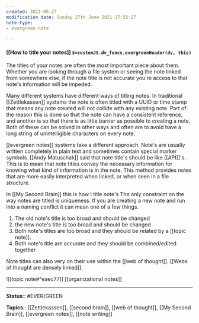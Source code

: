 ```yaml
---
created: 2021-06-27
modification date: Sunday 27th June 2021 17:55:27
note-type: 
- evergreen-note

---
```


#### [[How to title your notes]] `$=customJS.dv_funcs.evergreenHeader(dv, this)`

The titles of your notes are often the most important piece about them. Whether you are looking through a file system or seeing the note linked from somewhere else, if the note title is not accurate you're access to that note's information will be impeded.

Many different systems have different ways of titling notes. In traditional [[Zettlekassen]] systems the note is often titled with a UUID or time stamp that means any note created will not collide with any existing note. Part of the reason this is done so that the note can have a consistent reference, and another is so that there is as little barrier as possible to creating a note. Both of these can be solved in other ways and often are to avoid have a long string of unintelligible characters on every note.

[[evergreen notes]] systems take a different approach. Note's are usually written completely in plain text and sometimes contain special marker symbols. [[Andy Matuschak]] said that note title's should be like [[API]]'s. This is to mean that note titles convey the necessary information for knowing what kind of information is in the note. This method provides notes that are more easily interpreted when linked, or when seen in a file structure.

In [[My Second Brain]] this is how I title note's
The only constraint on the way notes are titled is uniqueness. If you are creating a new note and run into a naming conflict it can mean one of a few things.
1. The old note's title is too broad and should be changed
2. the new note's title is too broad and should be changed
3. Both note's titles are too broad and they should be related by a [[topic note]]. 
4. Both note's title are accurate and they should be combined/edited together

Note titles can also very on their use within the [[web of thought]]. [[Webs of thought are densely linked]].

![[topic note#^eaec77]]
[[organizational notes]]

---

**Status**:: #EVER/GREEN   

**Topics**::  [[Zettlekassen]], [[second brain]], [[web of thought]], [[My Second Brain]], [[evergreen notes]], [[note writing]]
	
